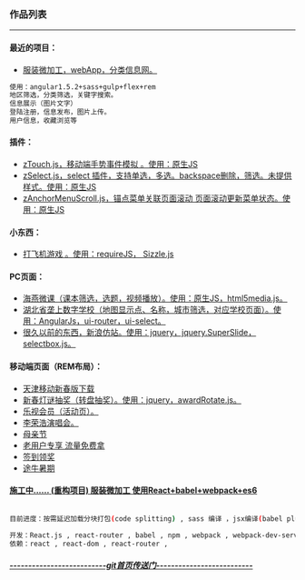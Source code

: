 ### 作品列表
***

#### 最近的项目：
* [服装微加工，webApp，分类信息网。](http://17x.github.io/makeWheel/fzwjg/dist/index.html)

```bash 
使用：angular1.5.2+sass+gulp+flex+rem
地区筛选，分类筛选，关键字搜索。
信息展示（图片文字）
登陆注册，信息发布，图片上传。
用户信息，收藏浏览等
```

#### 插件：
* [zTouch.js，移动端手势事件模拟 。使用：原生JS](https://github.com/17x/zTouch)
* [zSelect.js，select 插件，支持单选，多选。backspace删除，筛选。未提供样式。使用：原生JS](https://github.com/17x/zSelect)
* [zAnchorMenuScroll.js，锚点菜单关联页面滚动 页面滚动更新菜单状态。使用：原生JS](https://github.com/17x/zAnchorMenuScroll)

#### 小东西：
* [打飞机游戏 。使用：requireJS， Sizzle.js](http://17x.github.io/makeWheel/dafeiji/)

#### PC页面：
* [海燕微课（课本筛选，选题，视频播放）。使用：原生JS，html5media.js。](http://17x.github.io/PC/haiyanPC/)
* [湖北省垄上数字学校（地图显示点、名称，城市筛选，对应学校页面）。使用：AngularJs，ui-router，ui-select。](http://17x.github.io/PC/longshang/)
* [很久以前的东西，新浪仿站。使用：jquery，jquery.SuperSlide，selectbox.js。](http://17x.github.io/PC/sinaPC/)

#### 移动端页面（REM布局）：
* [天津移动新春版下载](http://17x.github.io/wireless/tianjinmobiledownload2016chunjie/)
* [新春灯谜抽奖（转盘抽奖）。使用：jquery，awardRotate.js。](http://17x.github.io/wireless/dengmiSubPage)
* [乐视会员（活动页）。](http://17x.github.io/wireless/leshihuiyuanmianfeiling)
* [李荣浩演唱会。](http://17x.github.io/wireless/LiRongHao/)
* [母亲节](http://17x.github.io/wireless/muqinjie/)
* [老用户专享 流量免费拿](http://17x.github.io/wireless/olduserhuikui/)
* [签到领奖](http://17x.github.io/wireless/qiandaosonghaoli/)
* [途牛暑期](http://17x.github.io/wireless/tuniu/)



#### [**施工中......** (重构项目)  服装微加工 使用React+babel+webpack+es6](http://17x.github.io/makeWheel/fzwjg_react/build)
```bash
 
目前进度：按需延迟加载分块打包(code splitting) , sass 编译 ，jsx编译(babel plugin) , router配置

开发：React.js , react-router , babel , npm , webpack , webpack-dev-server
依赖：react , react-dom , react-router , 
```

#### [*--------------------------git首页传送门--------------------------*](https://github.com/17x/)